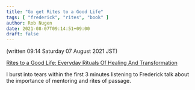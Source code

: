 ```yaml
---
title: "Go get Rites to a Good Life"
tags: [ "frederick", "rites", "book" ]
author: Rob Nugen
date: 2021-08-07T09:14:51+09:00
draft: false
---
```


(written 09:14 Saturday 07 August 2021 JST)

[Rites to a Good Life: Everyday Rituals Of Healing And Transformation](https://www.amazon.com/Rites-Good-Life-Everyday-Transformation/dp/0998406252/)

I burst into tears within the first 3 minutes listening to Frederick
talk about the importance of mentoring and rites of passage.
